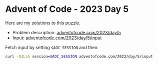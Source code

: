 # Advent of Code - 2023 Day 5
Here are my solutions to this puzzle.

* Problem description: [adventofcode.com/2023/day/5](https://adventofcode.com/2023/day/5)
* Input: [adventofcode.com/2023/day/5/input](https://adventofcode.com/2023/day/5/input)

Fetch input by setting `$AOC_SESSION` and then:
```bash
curl -OJLsb session=$AOC_SESSION adventofcode.com/2023/day/5/input
```
